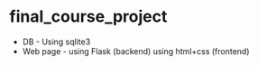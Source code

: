 # final_course_project
 
- DB - Using sqlite3 
- Web page - using Flask (backend)
             using html+css (frontend)


